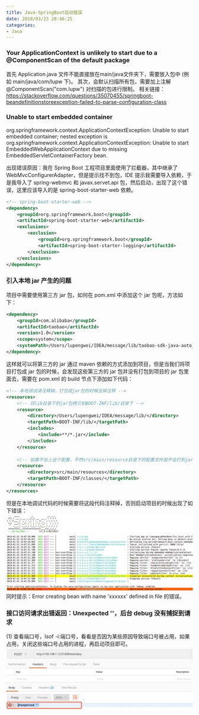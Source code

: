 ```yaml
---
title: Java-SpringBoot启动错误
date: 2018/03/23 20:46:25
categories:
- Java
---
```



### Your ApplicationContext is unlikely to start due to a @ComponentScan of the default package
首先 Application.java 文件不能直接放在main/java文件夹下，需要放入包中 (例如 main/java/com/lupw 下)。
其次，会默认扫描所有包，需要加上注解 @ComponentScan("com.lupw") 对扫描的包进行限制。
相关链接：https://stackoverflow.com/questions/35070455/springboot-beandefinitionstoreexception-failed-to-parse-configuration-class
<!-- more -->

### Unable to start embedded container
org.springframework.context.ApplicationContextException: Unable to start embedded container; 
nested exception is org.springframework.context.ApplicationContextException: 
Unable to start EmbeddedWebApplicationContext due to missing EmbeddedServletContainerFactory bean.

出现错误原因：我在 Spring Boot 工程项目里面使用了拦截器，其中继承了 WebMvcConfigurerAdapter，但是提示找不到包，IDE 提示我需要导入依赖，于是我导入了 spring-webmvc 和 javax.servet.api 包，然后启动，出现了这个错误，这里应该导入的是  spring-boot-starter-web 依赖。

```xml
<!-- spring-boot-starter-web -->
<dependency>
    <groupId>org.springframework.boot</groupId>
    <artifactId>spring-boot-starter-web</artifactId>
    <exclusions>
        <exclusion>
            <groupId>org.springframework.boot</groupId>
            <artifactId>spring-boot-starter-logging</artifactId>
        </exclusion>
    </exclusions>
</dependency>
```

### 引入本地 jar 产生的问题
项目中需要使用第三方 jar 包，如何在 pom.xml 中添加这个 jar 包呢，方法如下：

```xml
<dependency>
    <groupId>com.alibaba</groupId>
    <artifactId>taobao</artifactId>
    <version>1.0</version>
    <scope>system</scope>
    <systemPath>/Users/lupengwei/IDEA/message/lib/taobao-sdk-java-auto_1455733249969-20160722.jar</systemPath>
</dependency>
```

这样就可以将第三方的 jar 通过 maven 依赖的方式添加到项目，但是当我们将项目打包成 jar 包的时候，会发现这些第三方的 jar 包并没有打包到项目的 jar 包里面去，需要在 pom.xml 的 build 节点下添加如下代码：

```xml
<!-- 本地调试请注释掉，打包成jar包的时候去掉注释 -->
<resources>
    <!-- 将lib目录下的jar包拷贝到BOOT-INF/lib/目录下 -->
    <resource>
        <directory>/Users/lupengwei/IDEA/message/lib/</directory>
        <targetPath>BOOT-INF/lib/</targetPath>
        <includes>
            <include>**/*.jar</include>
        </includes>
    </resource>

    <!-- 如果不加上这个配置，不然src/main/resource目录下的配置文件就不会打到jar包下去了 -->
    <resource>
        <directory>src/main/resources</directory>
        <targetPath>BOOT-INF/classes/</targetPath>
    </resource>
</resources>
```

但是在本地调试代码的时候需要将这段代码注释掉，否则启动项目的时候出现了如下错误：
![IMAGE](Java-SpringBoot启动错误/145C37620C25457DE85F8194753C5358.jpg)
同时提示：Error creating bean with name 'xxxxxx' defined in file 的错误。

### 接口访问请求出错返回：Unexpected ''，后台 debug 没有捕捉到请求
(1) 查看端口号，lsof -i:端口号，看看是否因为某些原因导致端口号被占用，如果占用，关闭这些端口号占用的进程，再启动项目即可。
![IMAGE](Java-SpringBoot启动错误/F05FE48CCB08B4C0418DFAF60DF39CB6.jpg)